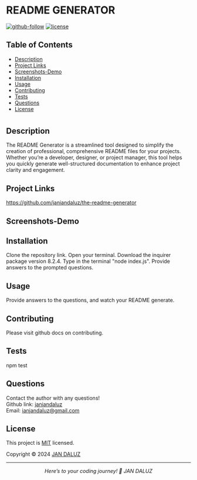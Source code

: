 
  # README GENERATOR

  [![github-follow](https://img.shields.io/github/followers/janiandaluz?label=Follow&logoColor=purple&style=social)](https://github.com/janiandaluz)
  [![license](https://img.shields.io/badge/License-MIT-brightgreen.svg)](https://choosealicense.com/licenses/mit/)

  ## Table of Contents
  * [Description](#description)
  * [Project Links](#project-links)
  * [Screenshots-Demo](#screenshots-demo)
  * [Installation](#installation)
  * [Usage](#usage)
  * [Contributing](#contributing)
  * [Tests](#tests)
  * [Questions](#questions)
  * [License](#license)
  #

  ## Description
  The README Generator is a streamlined tool designed to simplify the creation of professional, comprehensive README files for your projects. Whether you’re a developer, designer, or project manager, this tool helps you quickly generate well-structured documentation to enhance project clarity and engagement.

  ## Project Links
  https://github.com/janiandaluz/the-readme-generator<br>
  

  ## Screenshots-Demo
  
  
  ## Installation
  Clone the repository link. Open your terminal. Download the inquirer package version 8.2.4. Type in the terminal "node index.js". Provide answers to the prompted questions.

  ## Usage 
  Provide answers to the questions, and watch your README generate.
  
  ## Contributing
  Please visit github docs on contributing.

  ## Tests
  npm test

  ## Questions
  Contact the author with any questions!<br>
  Github link: [janiandaluz](https://github.com/janiandaluz)<br>
  Email: ianjandaluz@gmail.com

  ## License
  This project is [MIT](https://choosealicense.com/licenses/mit/) licensed.<br />

  Copyright © 2024 [JAN DALUZ](https://github.com/janiandaluz)
  
  <hr>
  <p align='center'><i>
  Here’s to your coding journey! 🎉 JAN DALUZ
  </i></p>
  